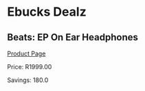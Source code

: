 
# Ebucks Dealz
## Beats: EP On Ear Headphones
[Product Page](https://www.ebucks.com/web/shop/productSelected.do?prodId=515265806&catId=714893646)

Price: R1999.00

Savings: 180.0


	